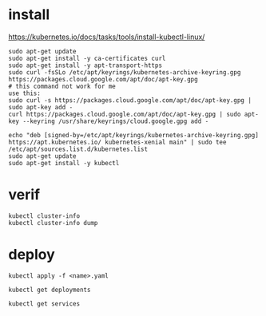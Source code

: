 # install 
https://kubernetes.io/docs/tasks/tools/install-kubectl-linux/

```commandline
sudo apt-get update
sudo apt-get install -y ca-certificates curl
sudo apt-get install -y apt-transport-https
sudo curl -fsSLo /etc/apt/keyrings/kubernetes-archive-keyring.gpg https://packages.cloud.google.com/apt/doc/apt-key.gpg
# this command not work for me
use this: 
sudo curl -s https://packages.cloud.google.com/apt/doc/apt-key.gpg | sudo apt-key add -
curl https://packages.cloud.google.com/apt/doc/apt-key.gpg | sudo apt-key --keyring /usr/share/keyrings/cloud.google.gpg add -

echo "deb [signed-by=/etc/apt/keyrings/kubernetes-archive-keyring.gpg] https://apt.kubernetes.io/ kubernetes-xenial main" | sudo tee /etc/apt/sources.list.d/kubernetes.list
sudo apt-get update
sudo apt-get install -y kubectl
```

# verif
```commandline
kubectl cluster-info
kubectl cluster-info dump
```


# deploy
```commandline
kubectl apply -f <name>.yaml

kubectl get deployments

kubectl get services
```